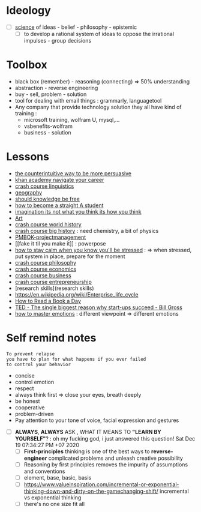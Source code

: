 # Ideology
* [ ] [science](science) of ideas - belief - philosophy - epistemic
    * [ ] to develop a rational system of ideas to oppose the irrational impulses - group decisions
# Toolbox
* black box (remember) - reasoning (connecting) => 50% understanding
* abstraction - reverse engineering
* buy - sell, problem - solution
* tool for dealing with email things : grammarly, languagetool
* Any company that provide technology solution they all have kind of training :
    * microsoft training, wolfram U, mysql,...
    * vsbenefits-wolfram
    * business - solution

# Lessons
* [the counterintuitive way to be more persuasive](the-counterintuitive-way-to-be-more-persuasive)
* [khan academy navigate your career](khan-academy-navigate-your-career)
* [crash course linguistics](crash-course-linguistics)
* [geography](geography)
* [should knowledge be free](should-knowledge-be-free)
* [how to become a straight A student](how-to-become-a-straight-A-student)
* [imagination its not what you think its how you think](imagination-its-not-what-you-think-its-how-you-think)
* [Art](Art)
* [crash course world history](crash-course-world-history)
* [crash course big history](crash-course-big-history) : need chemistry, a bit of physics
* [PMBOK-projectmanagement](PM-simplified-PMIframework-fundamentals)
* [[fake it til you make it]] : powerpose
* [how to stay calm when you know you'll be stressed](https://www.youtube.com/watch?v=8jPQjjsBbIc) : => when stressed, put system in place, prepare for the moment
* [crash course philosophy](crash-course-philosophy)
* [crash course economics](crash-course-economics)
* [crash course business](crash-course-business)
* [crash course entrepreneurship](crash-course-entrepreneurship)
* [research skills](research skills)
* https://en.wikipedia.org/wiki/Enterprise_life_cycle
* [How to Read a Book a Day](How-to-Read-a-Book-a-Day)
* [TED - The single biggest reason why start-ups succeed - Bill Gross](reason-startup-succeed-bill-gross)
* [how to master emotions](https://www.youtube.com/watch?v=QGQQ7pJQqHk) : different viewpoint => different emotions

# Self remind notes

```important
To prevent relapse
you have to plan for what happens if you ever failed
to control your behavior
```
* concise
* control emotion
* respect
* always think first => close your eyes, breath deeply
* be honest
* cooperative
* problem-driven
* Pay attention to your tone of voice, facial expression and gestures

* [ ] __ALWAYS__, __ALWAYS__ ASK , WHAT IT MEANS TO __"LEARN BY YOURSELF"__? : oh my fucking god, i just answered this question!  Sat Dec 19 07:34:27 PM +07 2020
    * [ ] __First-principles__ thinking is one of the best ways to __reverse-engineer__ complicated problems and unleash creative possibility
    * [ ] Reasoning by first principles removes the impurity of assumptions and conventions
    * [ ] element, base, basic, basis
    * [ ] https://www.valueinspiration.com/incremental-or-exponential-thinking-down-and-dirty-on-the-gamechanging-shift/ incremental vs exponential thinking
    * [ ] there's no one size fit all
